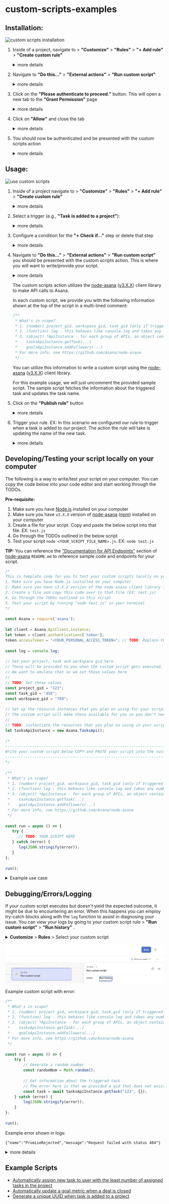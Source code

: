 # custom-scripts-examples

## Installation:
![custom scripts installation](images/installation/custom_scripts_installation.gif)
1. Inside of a project, navigate to > **"Customize"** > **"Rules"** > **"+ Add rule"** > **"Create custom rule"**
   <details>
   <summary>more details</summary>

   ![add a rule](images/installation/1.png)
   ![create a custom rule](images/installation/1(2).png)
   </details>
2. Navigate to **"Do this..."** > **"External actions"** > **"Run custom script"**
   <details>
   <summary>more details</summary>

   ![run custom script action](images/installation/2.png)
   </details>
3. Click on the **"Please authenticate to proceed."** button. This will open a new tab to the **"Grant Permission"** page
   <details>
   <summary>more details</summary>
   
   ![please authenticate to proceed](images/installation/3.png)
   </details>
4. Click on **"Allow"** and close the tab
   <details>
   <summary>more details</summary>
   
   ![grant permission allow button](images/installation/4.png)
   ![close tab](images/installation/4(2).png)
   </details>
5. You should now be authenticated and be presented with the custom scripts action
   <details>
   <summary>more details</summary>
   
   ![run custom script action page](images/installation/5.png)
   </details>

## Usage:
![use custom scripts](images/installation/use_custom_scripts.gif)
1. Inside of a project navigate to > **"Customize"** > **"Rules"** > **"+ Add rule"** > **"Create custom rule"**
   <details>
   <summary>more details</summary>
   
   ![add a rule](images/installation/1.png)
   ![create a custom rule](images/installation/1(2).png)
   </details>
2. Select a trigger (e.g., **"Task is added to a project"**):
   <details>
   <summary>more details</summary>
   
   ![add a rule](images/usage/2.png)
   </details>
3. Configure a condition for the **"+ Check if..."** step or delete that step
   <details>
   <summary>more details</summary>
   
   ![configure or delete condition](images/usage/3.png)
   </details>
4. Navigate to  **"Do this..."** > **"External actions"** > **"Run custom script"** you should be presented with the custom scripts action.
   This is where you will want to write/provide your script.
   <details>
   <summary>more details</summary>
   
   ![run custom script action](images/usage/4.png)
   ![sample script](images/usage/4(2).png)
   ![uncommented sample script](images/usage/4(3).png)
   </details>
   
   The custom scripts action utilizes the [node-asana](https://github.com/Asana/node-asana) ([v3.X.X](https://www.npmjs.com/package/asana)) client library to make API calls to Asana.
   
   In each custom script, we provide you with the following information shown at the top of the script in a multi-lined comment:
   ```javascript
   /**
    * What's in scope?
    * 1. (number) project_gid, workspace_gid, task_gid (only if triggered on a task)
    * 2. (function) log - this behaves like console.log and takes any number of parameters
    * 3. (object) *ApiInstance - for each group of APIs, an object containing functions to call the APIs; for example:
    *    tasksApiInstance.getTask(...)
    *    goalsApiInstance.addFollowers(...)
    * For more info, see https://github.com/Asana/node-asana
    */
   ```

   You can utilize this information to write a custom script using the [node-asana](https://github.com/Asana/node-asana) ([v3.X.X](https://www.npmjs.com/package/asana)) client library.
   
   For this example usage, we will just uncomment the provided sample script. The sample script fetches the information about the triggered task and updates the task name.
5. Click on the **"Publish rule"** button
   <details>
   <summary>more details</summary>
   
   ![publish rule](images/usage/5.png)
   </details>
6. Trigger your rule. EX: In this scenario we configured our rule to trigger when a task is added to our project. The action the rule will take is updating the name of the new task.
   <details>
   <summary>more details</summary>
   
   ![custom script rule triggered](images/usage/6.png)
   ![custom script rule ran](images/usage/6(2).png)
   </details>

## Developing/Testing your script locally on your computer

The following is a way to write/test your script on your computer. You can copy the code below into your code editor and start working through the TODOs.

**Pre-requisite:**
1. Make sure you have [Node.js](https://nodejs.org/en/download) installed on your computer 
2. Make sure you have `v3.X.X` version of [node-asana](https://github.com/Asana/node-asana) ([npm](https://www.npmjs.com/package/asana)) installed on your computer
3. Create a file for your script. Copy and paste the below script into that file. EX: `test.js`
4. Go through the TODOs outlined in the below script
5. Test your script `node <YOUR_SCRIPT_FILE_NAME>.js`. EX: `node test.js`

**TIP:** You can reference the ["Documentation for API Endpoints"](https://github.com/Asana/node-asana?tab=readme-ov-file#documentation-for-api-endpoints) section of [node-asana](https://github.com/Asana/node-asana) `README.md` to reference sample code and endpoints for your script.

```javascript
/*
This is template code for you to test your custom scripts locally on your computer
1. Make sure you have Node.js installed on your computer
2. Make sure you have v3.X.X version of the node-asana client library installed on your computer
3. Create a file and copy this code over to that file (EX: test.js)
4. Go through the TODOs outlined in this script
5. Test your script by running "node test.js" in your terminal
*/

const Asana = require('asana');

let client = Asana.ApiClient.instance;
let token = client.authentications['token'];
token.accessToken = "<YOUR_PERSONAL_ACCESS_TOKEN>"; // TODO: Replace this with your Personal Access Token (PAT)

const log = console.log;

// Set your project, task and workspace gid here
// These will be provided to you when the custom script gets executed.
// We want to emulate that so we set those values here
//
// TODO: Set these values
const project_gid = "123";
const task_gid = "456";
const workspace_gid = "789";

// Set up the resource instances that you plan on using for your script here
// The custom script will make these available for you so you don't need to worry about
//
// TODO: instantiate the resources that you plan on using in your script
let tasksApiInstance = new Asana.TasksApi();

/*
----------------------------------------------------------------------------------------
Write your custom script below COPY and PASTE your script into the custom script rule.
----------------------------------------------------------------------------------------
*/

/**
 * What's in scope?
 * 1. (number) project_gid, workspace_gid, task_gid (only if triggered on a task)
 * 2. (function) log - this behaves like console.log and takes any number of parameters
 * 3. (object) *ApiInstance - for each group of APIs, an object containing functions to call the APIs; for example:
 *    tasksApiInstance.getTask(...)
 *    goalsApiInstance.addFollowers(...)
 * For more info, see https://github.com/Asana/node-asana
 */

const run = async () => {
   try {
      // TODO: YOUR SCRIPT HERE
   } catch (error) {
      log(JSON.stringify(error));
   }
};

run();

```

<details>
<summary>Example use case</summary>

```javascript
/*
This is template code for you to test your custom scripts locally on your computer
1. Make sure you have Node.js installed on your computer
2. Make sure you have v3.X.X version of the node-asana client library installed on your computer
3. Create a file and copy this code over to that file (EX: test.js)
4. Go through the TODOs outlined in this script
5. Test your script by running "node test.js" in your terminal
*/

const Asana = require('asana');

let client = Asana.ApiClient.instance;
let token = client.authentications['token'];
token.accessToken = "<YOUR_PERSONAL_ACCESS_TOKEN>"; // TODO: Replace this with your Personal Access Token (PAT)

const log = console.log;

// Set your project, task and workspace gid here
// These will be provided to you when the custom script gets executed.
// We want to emulate that so we set those values here
//
// TODO: Set these values
const project_gid = "123";
const task_gid = "456";
const workspace_gid = "789";

// Set up the resource instances that you plan on using for your script here
// The custom script will make these available for you so you don't need to worry about
//
// TODO: instantiate the resources that you plan on using in your script
let tasksApiInstance = new Asana.TasksApi();

/*
----------------------------------------------------------------------------------------
Write your custom script below COPY and PASTE your script into the custom script rule.
----------------------------------------------------------------------------------------
*/

/**
 * What's in scope?
 * 1. (number) project_gid, workspace_gid, task_gid (only if triggered on a task)
 * 2. (function) log - this behaves like console.log and takes any number of parameters
 * 3. (object) *ApiInstance - for each group of APIs, an object containing functions to call the APIs; for example:
 *    tasksApiInstance.getTask(...)
 *    goalsApiInstance.addFollowers(...)
 * For more info, see https://github.com/Asana/node-asana
 */

const run = async () => {
    try {
        // Generate a random number
        const randomNum = Math.random();

        // Get information about the triggered task
        // NOTE: task_gid is provided as a number so we want to convert it to a string
        const task = await tasksApiInstance.getTask(task_gid.toString(), {});

        // Update the task name. Append random number to name of the triggered task
        await tasksApiInstance.updateTask(
            {
                data: {
                    name: `${task.data.name} - ${randomNum}`
                }
            },
            task_gid
        );
    } catch (error) {
        log(JSON.stringify(error));
    }
};

run();
```

![develop script locally 1](images/usage/develop_locally_1.png)
![develop script locally 2](images/usage/develop_locally_2.png)
</details>

## Debugging/Errors/Logging

If your custom script executes but doesn't yield the expected outcome, it might be due to encountering an error.
When this happens you can employ try-catch blocks along with the `log` function to assist in diagnosing your issue.
You can view your logs by going to your custom script rule > **"Run custom script"** > **"Run history"** .

<details>
<summary><b>Customize</b> > <b>Rules</b> > Select your custom script</summary>

![custom script](images/debugging_errors/custom_script_rule.png)
</details>

![run history tab](images/debugging_errors/run_history_tab.png)

Example custom script with error:
```javascript
/**
 * What's in scope?
 * 1. (number) project_gid, workspace_gid, task_gid (only if triggered on a task)
 * 2. (function) log - this behaves like console.log and takes any number of parameters
 * 3. (object) *ApiInstance - for each group of APIs, an object containing functions to call the APIs; for example:
 *    tasksApiInstance.getTask(...)
 *    goalsApiInstance.addFollowers(...)
 * For more info, see https://github.com/Asana/node-asana
 */

const run = async () => {
    try {
        // Generate a random number
        const randomNum = Math.random();

        // Get information about the triggered task
        // The error here is that we provided a gid that does not exist in our domain
        const task = await tasksApiInstance.getTask("123", {});
    } catch (error) {
        log(JSON.stringify(error));
    }
};

run();

```

Example error shown in logs:
```
{"name":"PromiseRejected","message":"Request failed with status 404"}
```
<details>
<summary>more details</summary>

![error in script](images/debugging_errors/example_error_1.png)
![trigger script](images/debugging_errors/example_error_2.png)
![go to custom script](images/debugging_errors/example_error_3.png)
![view run history](images/debugging_errors/example_error_4.png)
![show error](images/debugging_errors/example_error_5.png)
</details>

## Example Scripts

- [Automatically assign new task to user with the least number of assigned tasks in the project](example_scripts/auto_assign_task_based_on_workload.md)
- [Automatically update a goal metric when a deal is closed](example_scripts/update_goal_metric.md)
- [Generate a unique UUID when task is added to a project](example_scripts/generate_unique_uuid.md)
